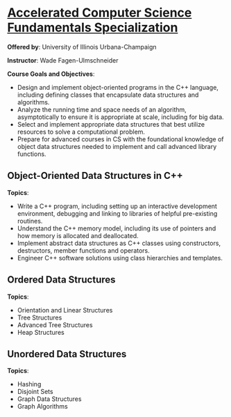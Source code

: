 # [Accelerated Computer Science Fundamentals Specialization](https://www.coursera.org/specializations/cs-fundamentals)

**Offered by**: University of Illinois Urbana-Champaign

**Instructor**: Wade Fagen-Ulmschneider

**Course Goals and Objectives**:
- Design and implement object-oriented programs in the C++ language, including defining classes that encapsulate data structures and algorithms.
- Analyze the running time and space needs of an algorithm, asymptotically to ensure it is appropriate at scale, including for big data.
- Select and implement appropriate data structures that best utilize resources to solve a computational problem.
- Prepare for advanced courses in CS with the foundational knowledge of object data structures needed to implement and call advanced library functions.

## Object-Oriented Data Structures in C++

**Topics**:
- Write a C++ program, including setting up an interactive development environment, debugging and linking to libraries of helpful pre-existing routines.
- Understand the C++ memory model, including its use of pointers and how memory is allocated and deallocated.
- Implement abstract data structures as C++ classes using constructors, destructors, member functions and operators.
- Engineer C++ software solutions using class hierarchies and templates.

## Ordered Data Structures

**Topics**:
- Orientation and Linear Structures
- Tree Structures
- Advanced Tree Structures
- Heap Structures

## Unordered Data Structures

**Topics**:
- Hashing
- Disjoint Sets
- Graph Data Structures
- Graph Algorithms
